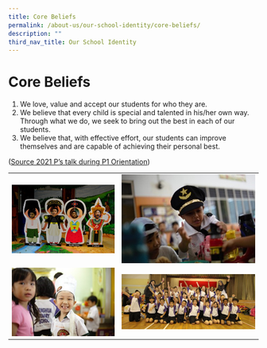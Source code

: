 ```yaml
---
title: Core Beliefs
permalink: /about-us/our-school-identity/core-beliefs/
description: ""
third_nav_title: Our School Identity
---
```


# Core Beliefs

1.  We love, value and accept our students for who they are.
2.  We believe that every child is special and talented in his/her own way. Through what we do, we seek to bring out the best in each of our students.
3.  We believe that, with effective effort, our students can improve themselves and are capable of achieving their personal best.

  
(<a href="" target="_blank">Source 2021 P’s talk during P1 Orientation</a>)


|   |   |
|---|---|
|![](/images/About%20us/Core%20Beliefs_1.jpg)   |![](/images/About%20us/Core%20Beliefs_2.jpg)   |
|  ![](/images/About%20us/Core%20Beliefs_3.jpg) | ![](/images/About%20us/Core%20Beliefs_4.jpg)  |